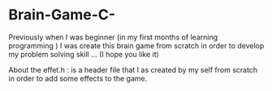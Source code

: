 # Brain-Game-C-
Previously when I was beginner (in my first months of learning programming ) I was create this brain game from scratch in order to develop my problem solving skill ... (I hope you like it)

About the effet.h : is a header file that I as created by my self from scratch in order to add some effects to the game.
